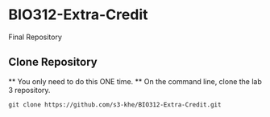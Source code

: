# BIO312-Extra-Credit
Final Repository

## Clone Repository
** You only need to do this ONE time. **
On the command line, clone the lab 3 repository.
```
git clone https://github.com/s3-khe/BIO312-Extra-Credit.git
```

